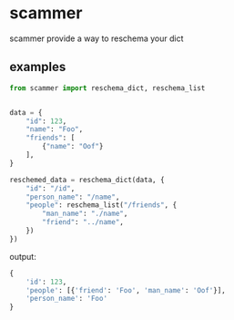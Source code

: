 # scammer
scammer provide a way to reschema your dict

## examples
```py
from scammer import reschema_dict, reschema_list


data = {
    "id": 123,
    "name": "Foo",
    "friends": [
        {"name": "Oof"}
    ],
}

reschemed_data = reschema_dict(data, {
    "id": "/id",
    "person_name": "/name",
    "people": reschema_list("/friends", {
        "man_name": "./name",
        "friend": "../name",
    })
})
```

output:
```py
{
    'id': 123,
    'people': [{'friend': 'Foo', 'man_name': 'Oof'}],
    'person_name': 'Foo'
}
```

